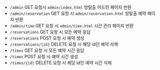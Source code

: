 - `/admin` GET 요청시 `admin/index.html` 방탈출 어드민 페이지 반환
- `/admin/reservation` GET 요청 시 `admin/reservation.html` 방탈출 예약 페이지 반환
- `/admin/time` GET 요청 시 `admin/time.html` 시간 관리 페이지 반환
- `/reservations` GET 요청 시 모든 예약 응답
- `/reservations` POST 요청 시 예약 생성
- `/reservations/{id}` DELETE 요청 시 해당 id인 예약 삭제
- `/times` GET 요청 시 모든 예약 시간 응답
- `/times` POST 요청 시 예약 시간 생성
- `/times/{id}` DELETE 요청 시 해당 id인 예약 시간 삭제

